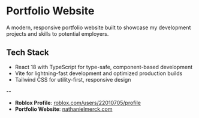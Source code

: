 # Portfolio Website

A modern, responsive portfolio website built to showcase my development projects and skills to potential employers. 

## Tech Stack

- React 18 with TypeScript for type-safe, component-based development
- Vite for lightning-fast development and optimized production builds
- Tailwind CSS for utility-first, responsive design

--
- **Roblox Profile**: [roblox.com/users/22010705/profile](https://www.roblox.com/users/22010705/profile)
- **Portfolio Website**: [nathanielmerck.com](https://nathanielmerck.com)

